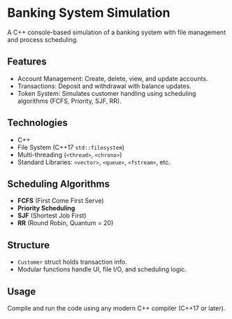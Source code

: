 # Banking System Simulation

A C++ console-based simulation of a banking system with file management and process scheduling.

## Features

- Account Management: Create, delete, view, and update accounts.
- Transactions: Deposit and withdrawal with balance updates.
- Token System: Simulates customer handling using scheduling algorithms (FCFS, Priority, SJF, RR).

## Technologies

- C++
- File System (C++17 `std::filesystem`)
- Multi-threading (`<thread>`, `<chrono>`)
- Standard Libraries: `<vector>`, `<queue>`, `<fstream>`, etc.

## Scheduling Algorithms

- **FCFS** (First Come First Serve)
- **Priority Scheduling**
- **SJF** (Shortest Job First)
- **RR** (Round Robin, Quantum = 20)

## Structure

- `Customer` struct holds transaction info.
- Modular functions handle UI, file I/O, and scheduling logic.

## Usage

Compile and run the code using any modern C++ compiler (C++17 or later).

